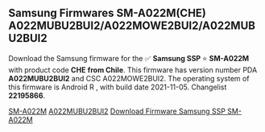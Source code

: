 <h2>Samsung Firmwares SM-A022M(CHE) A022MUBU2BUI2/A022MOWE2BUI2/A022MUBU2BUI2</h2>
Download the Samsung firmware for the ✅ <strong>Samsung SSP </strong> ⭐ <strong>SM-A022M</strong> with product code <strong>CHE</strong> <strong> from Chile</strong>. This firmware has version number PDA <strong>A022MUBU2BUI2</strong> and CSC A022MOWE2BUI2. The operating system of this firmware is Android R , with build date 2021-11-05. Changelist <strong>22195866</strong>.


[SM-A022M](https://samfirm.shop/samsung/model/SM-A022M)
[A022MUBU2BUI2](https://samfirm.shop/samsung/pda/A022MUBU2BUI2)
[Download Firmware Samsung SSP SM-A022M](https://samfirm.shop/samsung/firmware/471634)
